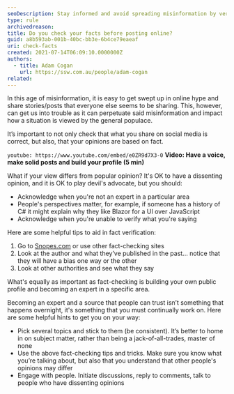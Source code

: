 ```yaml
---
seoDescription: Stay informed and avoid spreading misinformation by verifying facts before posting online, acknowledging limitations, and engaging with diverse perspectives.
type: rule
archivedreason:
title: Do you check your facts before posting online?
guid: a8b593ab-001b-40bc-bb3e-6b4ce79eaeaf
uri: check-facts
created: 2021-07-14T06:09:10.0000000Z
authors:
  - title: Adam Cogan
    url: https://ssw.com.au/people/adam-cogan
related:
---
```


In this age of misinformation, it is easy to get swept up in online hype and share stories/posts that everyone else seems to be sharing. This, however, can get us into trouble as it can perpetuate said misinformation and impact how a situation is viewed by the general populace.

It’s important to not only check that what you share on social media is correct, but also, that your opinions are based on fact.

<!--endintro-->

`youtube: https://www.youtube.com/embed/e0ZR9d7X3-0`
**Video: Have a voice, make solid posts and build your profile (5 min)**

What if your view differs from popular opinion? It's OK to have a dissenting opinion, and it is OK to play devil's advocate, but you should:

* Acknowledge when you're not an expert in a particular area
* People's perspectives matter, for example, if someone has a history of C# it might explain why they like Blazor for a UI over JavaScript
* Acknowledge when you're unable to verify what you're saying

Here are some helpful tips to aid in fact verification:

1. Go to [Snopes.com](https://www.snopes.com/) or use other fact-checking sites
2. Look at the author and what they’ve published in the past... notice that they will have a bias one way or the other
3. Look at other authorities and see what they say

What's equally as important as fact-checking is building your own public profile and becoming an expert in a specific area.

Becoming an expert and a source that people can trust isn’t something that happens overnight, it's something that you must continually work on. Here are some helpful hints to get you on your way:

* Pick several topics and stick to them (be consistent). It’s better to home in on subject matter, rather than being a jack-of-all-trades, master of none
* Use the above fact-checking tips and tricks. Make sure you know what you’re talking about, but also that you understand that other people's opinions may differ
* Engage with people. Initiate discussions, reply to comments, talk to people who have dissenting opinions
